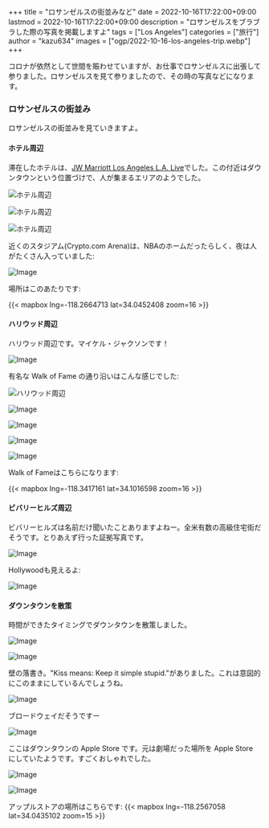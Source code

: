 +++
title = "ロサンゼルスの街並みなど"
date = 2022-10-16T17:22:00+09:00
lastmod =  2022-10-16T17:22:00+09:00
description = "ロサンゼルスをブラブラした際の写真を掲載しますよ"
tags = ["Los Angeles"]
categories = ["旅行"]
author = "kazu634"
images = ["ogp/2022-10-16-los-angeles-trip.webp"]
+++


コロナが依然として世間を賑わせていますが、お仕事でロサンゼルスに出張して参りました。ロサンゼルスを見て参りましたので、その時の写真などになります。

### ロサンゼルスの街並み
ロサンゼルスの街並みを見ていきますよ。

#### ホテル周辺
滞在したホテルは、[JW Marriott Los Angeles L.A. Live](https://www.marriott.com/hotels/travel/laxjw-jw-marriott-los-angeles-la-live/)でした。この付近はダウンタウンという位置づけで、人が集まるエリアのようでした。

![ホテル周辺](https://farm66.staticflickr.com/65535/52413949017_64c26cc307_c.jpg)

![ホテル周辺](https://farm66.staticflickr.com/65535/52414743089_20f14034a4_c.jpg)

![ホテル周辺](https://farm66.staticflickr.com/65535/52413951847_b3f0eb67ea_c.jpg)

近くのスタジアム(Crypto.com Arena)は、NBAのホームだったらしく、夜は人がたくさん入っていました:

![Image](https://farm66.staticflickr.com/65535/52413971382_b0bec22d72_c.jpg)

場所はこのあたりです:

{{< mapbox lng=-118.2664713 lat=34.0452408 zoom=16 >}}

#### ハリウッド周辺
ハリウッド周辺です。マイケル・ジャクソンです！

![Image](https://farm66.staticflickr.com/65535/52414480236_4bca479fd8_c.jpg)

有名な Walk of Fame の通り沿いはこんな感じでした:

![ハリウッド周辺](https://farm66.staticflickr.com/65535/52414466696_95c0e68b8a_c.jpg)

![Image](https://farm66.staticflickr.com/65535/52414748354_1684bd71e6_c.jpg)

![Image](https://farm66.staticflickr.com/65535/52414467021_b94d4b7b73_c.jpg)

![Image](https://farm66.staticflickr.com/65535/52414979888_f4e500a289_c.jpg)

![Image](https://farm66.staticflickr.com/65535/52414466916_ec59fcc7a0_c.jpg)

Walk of Fameはこちらになります:

{{< mapbox lng=-118.3417161 lat=34.1016598 zoom=16 >}}

#### ビバリーヒルズ周辺
ビバリーヒルズは名前だけ聞いたことありますよねー。全米有数の高級住宅街だそうです。とりあえず行った証拠写真です。

![Image](https://farm66.staticflickr.com/65535/52414764064_e34858d8b5_c.jpg)

Hollywoodも見えるよ:

![Image](https://farm66.staticflickr.com/65535/52413969557_0d9c43cb97_c.jpg)

#### ダウンタウンを散策
時間ができたタイミングでダウンタウンを散策しました。

![Image](https://farm66.staticflickr.com/65535/52414932830_df450c09b5_c.jpg)

![Image](https://farm66.staticflickr.com/65535/52414934255_88293b2bdf_c.jpg)

壁の落書き。"Kiss means: Keep it simple stupid."がありました。これは意図的にこのままにしているんでしょうね。

![Image](https://farm66.staticflickr.com/65535/52415000308_108a45b8f0_c.jpg)

ブロードウェイだそうですー

![Image](https://farm66.staticflickr.com/65535/52413975067_8f3c0d9209_c.jpg)

ここはダウンタウンの Apple Store です。元は劇場だった場所を Apple Store にしていたようです。すごくおしゃれでした。

![Image](https://farm66.staticflickr.com/65535/52413974202_e10c13862a_c.jpg)

![Image](https://farm66.staticflickr.com/65535/52415001863_125f6423e7_c.jpg)

アップルストアの場所はこちらです:
{{< mapbox lng=-118.2567058 lat=34.0435102 zoom=15 >}}
